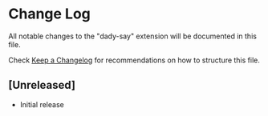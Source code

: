 # Change Log

All notable changes to the "dady-say" extension will be documented in this file.

Check [Keep a Changelog](http://keepachangelog.com/) for recommendations on how to structure this file.

## [Unreleased]

- Initial release